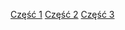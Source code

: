 [Część 1](https://python-zadania.netlify.app/docs/symulacje-numeryczne/czesc-1/)
[Część 2](https://python-zadania.netlify.app/docs/symulacje-numeryczne/czesc-2/)
[Część 3](https://python-zadania.netlify.app/docs/symulacje-numeryczne/czesc-3/)
